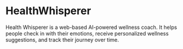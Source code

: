 # HealthWhisperer
Health Whisperer is a web-based AI-powered wellness coach. It helps people check in with their emotions, receive personalized wellness suggestions, and track their journey over time.
